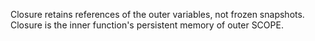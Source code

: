 Closure retains references of the outer variables, not frozen snapshots.
Closure is the inner function's persistent memory of outer SCOPE.

